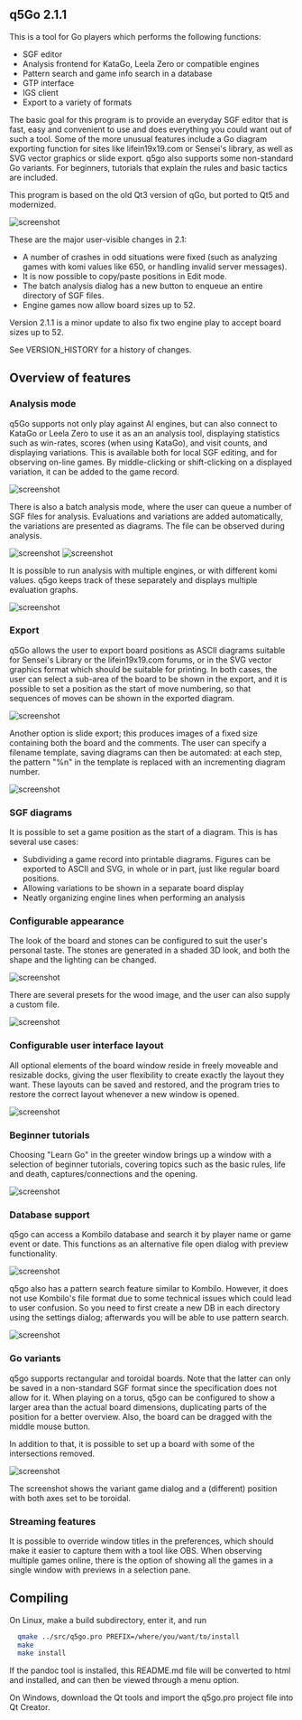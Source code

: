 ## q5Go 2.1.1

This is a tool for Go players which performs the following functions:
- SGF editor
- Analysis frontend for KataGo, Leela Zero or compatible engines
- Pattern search and game info search in a database
- GTP interface
- IGS client
- Export to a variety of formats

The basic goal for this program is to provide an everyday SGF editor
that is fast, easy and convenient to use and does everything you could
want out of such a tool.  Some of the more unusual features include a
Go diagram exporting function for sites like lifein19x19.com or
Sensei's library, as well as SVG vector graphics or slide export.
q5go also supports some non-standard Go variants. For beginners, tutorials
that explain the rules and basic tactics are included.

This program is based on the old Qt3 version of qGo, but ported to Qt5
and modernized.

![screenshot](screens/screenshot.png)

These are the major user-visible changes in 2.1:
 * A number of crashes in odd situations were fixed (such as analyzing
   games with komi values like 650, or handling invalid server messages).
 * It is now possible to copy/paste positions in Edit mode.
 * The batch analysis dialog has a new button to enqueue an entire
   directory of SGF files.
 * Engine games now allow board sizes up to 52.

Version 2.1.1 is a minor update to also fix two engine play to accept
board sizes up to 52.

See VERSION_HISTORY for a history of changes.

## Overview of features

### Analysis mode

q5Go supports not only play against AI engines, but can also connect to
KataGo or Leela Zero to use it as an an analysis tool, displaying statistics
such as win-rates, scores (when using KataGo), and visit counts, and
displaying variations.  This is available both for local SGF editing, and
for observing on-line games.  By middle-clicking or shift-clicking on a
displayed variation, it can be added to the game record.

![screenshot](screens/analysis.png)

There is also a batch analysis mode, where the user can queue a number of
SGF files for analysis. Evaluations and variations are added automatically,
the variations are presented as diagrams.  The file can be observed
during analysis.

![screenshot](screens/batch.png)
![screenshot](screens/new-analysis.png)

It is possible to run analysis with multiple engines, or with different
komi values.  q5go keeps track of these separately and displays multiple
evaluation graphs.

![screenshot](screens/multieval.png)

### Export
q5Go allows the user to export board positions as ASCII diagrams suitable
for Sensei's Library or the lifein19x19.com forums, or in the SVG vector
graphics format which should be suitable for printing.  In both cases,
the user can select a sub-area of the board to be shown in the export,
and it is possible to set a position as the start of move numbering, so
that sequences of moves can be shown in the exported diagram.

![screenshot](screens/export.png)

Another option is slide export; this produces images of a fixed size
containing both the board and the comments.  The user can specify a
filename template, saving diagrams can then be automated: at each step,
the pattern "%n" in the template is replaced with an incrementing
diagram number.

![screenshot](screens/slideexport.png)

### SGF diagrams

It is possible to set a game position as the start of a diagram.  This is
has several use cases:
- Subdividing a game record into printable diagrams.  Figures can be
  exported to ASCII and SVG, in whole or in part, just like regular
  board positions.
- Allowing variations to be shown in a separate board display
- Neatly organizing engine lines when performing an analysis

### Configurable appearance

The look of the board and stones can be configured to suit the user's
personal taste.  The stones are generated in a shaded 3D look, and both
the shape and the lighting can be changed.

![screenshot](screens/gostones.jpg)

There are several presets for the wood image, and the user can also
supply a custom file.

![screenshot](screens/gostones2.jpg)

### Configurable user interface layout

All optional elements of the board window reside in freely moveable and
resizable docks, giving the user flexibility to create exactly the layout
they want.  These layouts can be saved and restored, and the program
tries to restore the correct layout whenever a new window is opened.

![screenshot](screens/docks.png)

### Beginner tutorials

Choosing "Learn Go" in the greeter window brings up a window with a
selection of beginner tutorials, covering topics such as the basic
rules, life and death, captures/connections and the opening.

![screenshot](screens/tutorial.png)

### Database support

q5go can access a Kombilo database and search it by player name or
game event or date. This functions as an alternative file open dialog
with preview functionality.

![screenshot](screens/database.png)

q5go also has a pattern search feature similar to Kombilo. However, it
does not use Kombilo's file format due to some technical issues which
could lead to user confusion.  So you need to first create a new DB in
each directory using the settings dialog; afterwards you will be able
to use pattern search.

![screenshot](screens/patsearch.png)

### Go variants

q5go supports rectangular and toroidal boards.  Note that the latter
can only be saved in a non-standard SGF format since the specification
does not allow for it.  When playing on a torus, q5go can be configured
to show a larger area than the actual board dimensions, duplicating parts
of the position for a better overview.  Also, the board can be dragged
with the middle mouse button.

In addition to that, it is possible to set up a board with some of the
intersections removed.

![screenshot](screens/variants.png)

The screenshot shows the variant game dialog and a (different) position
with both axes set to be toroidal.

### Streaming features

It is possible to override window titles in the preferences, which should
make it easier to capture them with a tool like OBS. When observing multiple
games online, there is the option of showing all the games in a single
window with previews in a selection pane.

## Compiling

On Linux, make a build subdirectory, enter it, and run
```sh
  qmake ../src/q5go.pro PREFIX=/where/you/want/to/install
  make
  make install
```
If the pandoc tool is installed, this
README.md file will be converted to html and installed, and can then be
viewed through a menu option.

On Windows, download the Qt tools and import the q5go.pro project file
into Qt Creator.

